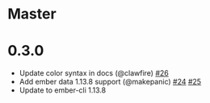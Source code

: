 # Master

# 0.3.0

  * Update color syntax in docs (@clawfire) [#26](https://github.com/201-created/ember-data-hal-9000/pull/26)
  * Add ember data 1.13.8 support (@makepanic) [#24](https://github.com/201-created/ember-data-hal-9000/pull/24) [#25](https://github.com/201-created/ember-data-hal-9000/pull/25)
  * Update to ember-cli 1.13.8
